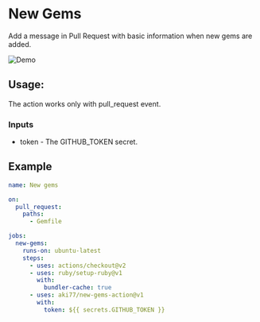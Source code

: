 # New Gems

Add a message in Pull Request with basic information when new gems are added.

![Demo](https://i.gyazo.com/e426ce8e7d705e9531364bce4e6e13db.png)

## Usage:

The action works only with pull_request event.

### Inputs

- token - The GITHUB_TOKEN secret.

## Example

```yaml
name: New gems

on:
  pull_request:
    paths:
      - Gemfile

jobs:
  new-gems:
    runs-on: ubuntu-latest
    steps:
      - uses: actions/checkout@v2
      - uses: ruby/setup-ruby@v1
        with:
          bundler-cache: true
      - uses: aki77/new-gems-action@v1
        with:
          token: ${{ secrets.GITHUB_TOKEN }}
```
